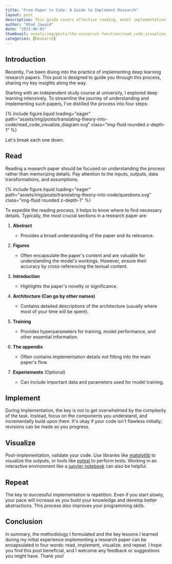```yaml
---
title: "From Paper to Code: A Guide to Implement Research"
layout: post
description: This guide covers effective reading, model implementation, code validation, and the power of repetition.
author: "Ahad Jawaid"
date: "2023-06-05"
thumbnail: assets/img/posts/the-universal-function/read_code_visualize_diagram.svg
categories: [Research]
---
```


## Introduction

Recently, I've been diving into the practice of implementing deep learning research papers. This post is designed to guide you through this process, sharing my key insights along the way.

Starting with an independent study course at university, I explored deep learning intensively. To streamline the journey of understanding and implementing such papers, I've distilled the process into four steps:

{% include figure.liquid loading="eager" path="assets/img/posts/translating-theory-into-code/read_code_visualize_diagram.svg" class="img-fluid rounded z-depth-1" %}

Let's break each one down.

## Read

Reading a research paper should be focused on understanding the process rather than memorizing details. Pay attention to the inputs, outputs, data transformations, and assumptions.

{% include figure.liquid loading="eager" path="assets/img/posts/translating-theory-into-code/questions.svg" class="img-fluid rounded z-depth-1" %}

To expedite the reading process, it helps to know where to find necessary details. Typically, the most crucial sections in a research paper are:

1. **Abstract**
    - Provides a broad understanding of the paper and its relevance.

2. **Figures**
    - Often encapsulate the paper's content and are valuable for understanding the model's workings. However, ensure their accuracy by cross-referencing the textual content.

3. **Introduction**
    - Highlights the paper's novelty or significance.

4. **Architecture (Can go by other names)**
    - Contains detailed descriptions of the architecture (usually where most of your time will be spent).

5. **Training**
    - Provides hyperparameters for training, model performance, and other essential information.

6. **The appendix**
    - Often contains implementation details not fitting into the main paper's flow.

7. **Experiements** (Optional)
    - Can include important data and parameters used for model training.

## Implement

During implementation, the key is not to get overwhelmed by the complexity of the task. Instead, focus on the components you understand, and incrementally build upon them. It's okay if your code isn't flawless initially; revisions can be made as you progress. 

## Visualize

Post-implementation, validate your code. Use libraries like [matplotlib](https://matplotlib.org/) to visualize the outputs, or tools like [pytest](https://docs.pytest.org/en/7.3.x/) to perform tests. Working in an interactive environment like a [jupyter notebook](https://jupyter.org/) can also be helpful.

## Repeat

The key to successful implementation is repetition. Even if you start slowly, your pace will increase as you build your knowledge and develop better abstractions. This process also improves your programming skills.

## Conclusion

In summary, the methodology I formulated and the key lessons I learned during my initial experience implementing a research paper can be encapsulated in four words: read, implement, visualize, and repeat. I hope you find this post beneficial, and I welcome any feedback or suggestions you might have. Thank you!
